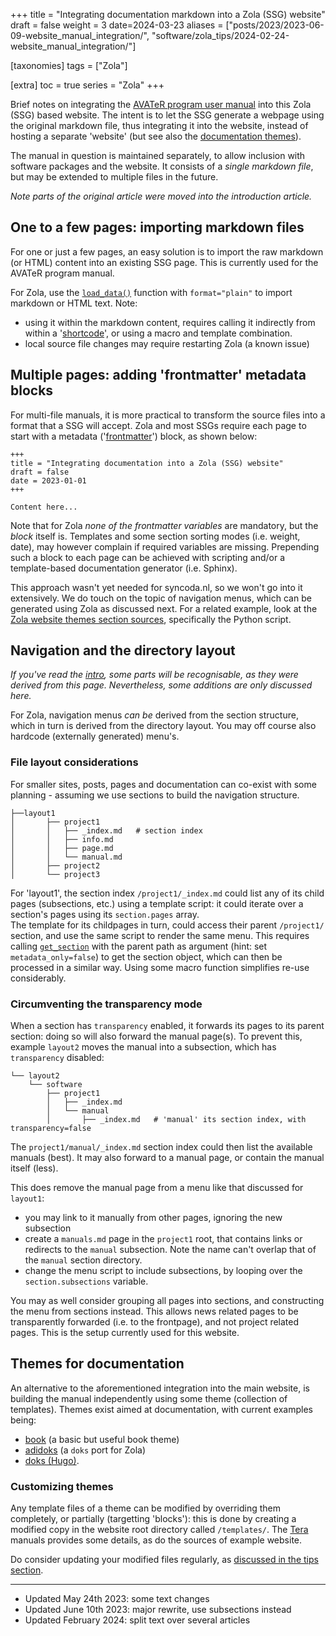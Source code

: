 +++
title = "Integrating documentation markdown into a Zola (SSG) website"
draft = false
weight = 3
date=2024-03-23
aliases = ["posts/2023/2023-06-09-website_manual_integration/", "software/zola_tips/2024-02-24-website_manual_integration/"]

[taxonomies]
tags = ["Zola"]

[extra]
toc = true
series = "Zola"
+++

Brief notes on integrating the [AVATeR program user manual](/software/avater/manuals/manual_en/) into this Zola (SSG) based website. The intent is to let the SSG generate a webpage using the original markdown file, thus integrating it into the website, instead of hosting a separate 'website' (but see also the [documentation themes](#themes-for-documentation)).

<!-- more -->

The manual in question is maintained separately, to allow inclusion with software packages and the website. It consists of a _single markdown file_, but may be extended to multiple files in the future.

_Note parts of the original article were moved into the introduction article._

## One to a few pages: importing markdown files

For one or just a few pages, an easy solution is to import the raw markdown (or HTML) content into an existing SSG page. This is currently used for the AVATeR program manual.

For Zola, use the [`load_data()`](https://www.getzola.org/documentation/templates/overview/#load-data) function with `format="plain"` to import markdown or HTML text. Note:

- using it within the markdown content, requires calling it indirectly from within a '[shortcode](https://www.getzola.org/documentation/content/shortcodes/)', or using a macro and template combination.
- local source file changes may require restarting Zola (a known issue)

## Multiple pages: adding 'frontmatter' metadata blocks

For multi-file manuals, it is more practical to transform the source files into a format that a SSG will accept. Zola and most SSGs require each page to start with a metadata ('[frontmatter](https://www.getzola.org/documentation/content/page/#front-matter)') block, as shown below:

```
+++
title = "Integrating documentation into a Zola (SSG) website"
draft = false
date = 2023-01-01
+++

Content here...
```
Note that for Zola _none of the frontmatter variables_ are mandatory, but the _block_ itself is. Templates and some section sorting modes (i.e. weight, date), may however complain if required variables are missing. Prepending such a block to each page can be achieved with scripting and/or a template-based documentation generator (i.e. Sphinx). 

This approach wasn't yet needed for syncoda.nl, so we won't go into it extensively. We do touch on the topic of navigation menus, which can be generated using Zola as discussed next. For a related example, look at the [Zola website themes section sources](https://github.com/getzola/themes/), specifically the Python script.


## Navigation and the directory layout

_If you've read the [intro](/posts/zola_tips/intro/), some parts will be recognisable, as they were derived from this page. Nevertheless, some additions are only discussed here._

For Zola, navigation menus _can be_ derived from the section structure, which in turn is derived from the directory layout. You may off course also hardcode (externally generated) menu's.

### File layout considerations
For smaller sites, posts, pages and documentation can co-exist with some planning - assuming we use sections to build the navigation structure.

```
├──layout1
│       ├── project1
│       │   ├── _index.md   # section index
│       │   ├── info.md
│       │   ├── page.md
│       │   └── manual.md
│       ├── project2
│       └── project3
```
For 'layout1', the section index `/project1/_index.md` could list any of its child pages (subsections, etc.) using a template script: it could iterate over a section's pages using its `section.pages` array. \
The template for its childpages in turn, could access their parent `/project1/` section, and use the same script to  render the same menu. This requires calling [`get_section`](https://www.getzola.org/documentation/templates/overview/#get-section) with the parent path as argument (hint: set `metadata_only=false`) to get the section object, which can then be processed in a similar way. Using some macro function simplifies re-use considerably.

### Circumventing the transparency mode
When a section has `transparency` enabled, it forwards its pages to its parent section: doing so will also forward the manual page(s). To prevent this, example `layout2` moves the manual into a subsection, which has `transparency` disabled: 

```
└── layout2
    └── software
        ├── project1
        │   ├── _index.md
        │   └── manual      
        │       ├── _index.md   # 'manual' its section index, with transparency=false
```
The `project1/manual/_index.md` section index could then list the available manuals (best). It may also forward to a manual page, or contain the manual itself (less). 

This does remove the manual page from a menu like that discussed for `layout1`:
- you may link to it manually from other pages, ignoring the new subsection
- create a `manuals.md` page in the `project1` root, that contains links or redirects to the `manual` subsection. Note the name can't overlap that of the `manual` section directory.
- change the menu script to include subsections, by looping over the `section.subsections` variable. 

You may as well consider grouping all pages into sections, and constructing the menu from sections instead. This allows news related pages to be transparently forwarded (i.e. to the frontpage), and not project related pages. This is the setup currently used for this website.

## Themes for documentation
An alternative to the aforementioned integration into the main website, is building the manual independently using some theme (collection of templates). Themes exist aimed at documentation, with current examples being:
- [book](https://github.com/getzola/book) (a basic but useful book theme)
- [adidoks](https://github.com/aaranxu/adidoks) (a `doks` port for Zola)
- [doks (Hugo)](https://github.com/h-enk/doks). 

### Customizing themes
Any template files of a theme can be modified by overriding them completely, or partially (targetting 'blocks'): this is done by creating a modified copy in the website root directory called `/templates/`. The [Tera](https://keats.github.io/tera/docs/#inheritance) manuals provides some details, as do the sources of example website. 

Do consider updating your modified files regularly, as [discussed in the tips section](/posts/zola_tips/zola_scripting_tips/#updating-syncing-templates-and-config-files).

---

- Updated May 24th 2023: some text changes
- Updated June 10th 2023: major rewrite, use subsections instead
- Updated February 2024: split text over several articles
